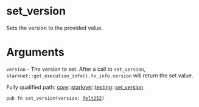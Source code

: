 # set_version

Sets the version to the provided value.
# Arguments

`version` - The version to set.
After a call to `set_version`, `starknet::get_execution_info().tx_info.version` will return the
set value.

Fully qualified path: [core](./core.md)::[starknet](./core-starknet.md)::[testing](./core-starknet-testing.md)::[set_version](./core-starknet-testing-set_version.md)

<pre><code class="language-cairo">pub fn set_version(version: <a href="core-felt252.html">felt252</a>)</code></pre>

